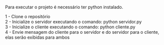 Para executar o projeto é necessário ter python instalado.

1 - Clone o repositório <br>
2 - Inicialize o servidor executando o comando: python servidor.py <br>
3 - Inicialize o cliente executando o comando: python cliente.py <br>
4 - Envie mensagem do cliente para o servidor e do servidor para o cliente, elas serão exibidas para ambos <br>
